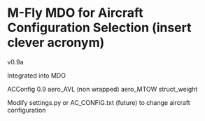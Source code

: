 # M-Fly MDO for Aircraft Configuration Selection (insert clever acronym)

v0.9a

Integrated into MDO

ACConfig 0.9
aero_AVL (non wrapped)
aero_MTOW 
struct_weight

Modify settings.py or AC_CONFIG.txt (future) to change aircraft configuration
